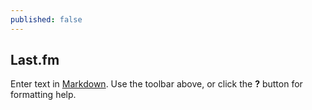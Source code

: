 ```yaml
---
published: false
---
```

## Last.fm

Enter text in [Markdown](http://daringfireball.net/projects/markdown/). Use the toolbar above, or click the **?** button for formatting help.
